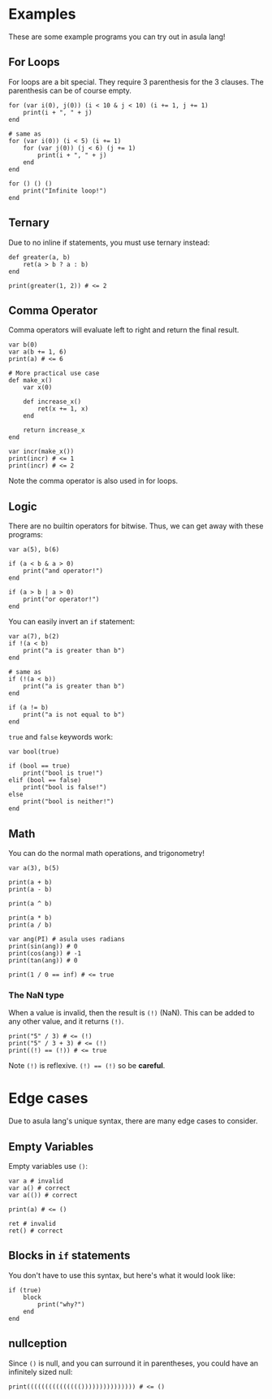 # Examples
These are some example programs you can try out in asula lang!

## For Loops
For loops are a bit special. They require 3 parenthesis for the 3 clauses. The parenthesis can be of course empty.
```
for (var i(0), j(0)) (i < 10 & j < 10) (i += 1, j += 1)
    print(i + ", " + j)
end

# same as
for (var i(0)) (i < 5) (i += 1)
    for (var j(0)) (j < 6) (j += 1)
        print(i + ", " + j)
    end
end

for () () ()
    print("Infinite loop!")
end
```

## Ternary
Due to no inline if statements, you must use ternary instead:
```
def greater(a, b)
    ret(a > b ? a : b)
end

print(greater(1, 2)) # <= 2
```

## Comma Operator
Comma operators will evaluate left to right and return the final result.
```
var b(0)
var a(b += 1, 6)
print(a) # <= 6

# More practical use case
def make_x()
    var x(0)

    def increase_x()
        ret(x += 1, x)
    end
    
    return increase_x
end

var incr(make_x())
print(incr) # <= 1
print(incr) # <= 2
```
Note the comma operator is also used in for loops.

## Logic
There are no builtin operators for bitwise. Thus, we can get away with these programs:
```
var a(5), b(6)

if (a < b & a > 0)
    print("and operator!")
end

if (a > b | a > 0)
    print("or operator!")
end
```

You can easily invert an `if` statement:
```
var a(7), b(2)
if !(a < b)
    print("a is greater than b")
end

# same as
if (!(a < b))
    print("a is greater than b")
end

if (a != b)
    print("a is not equal to b")
end
```

`true` and `false` keywords work:
```
var bool(true)

if (bool == true)
    print("bool is true!")
elif (bool == false)
    print("bool is false!")
else
    print("bool is neither!")
end
```

## Math
You can do the normal math operations, and trigonometry!
```
var a(3), b(5)

print(a + b)
print(a - b)

print(a ^ b)

print(a * b)
print(a / b)

var ang(PI) # asula uses radians
print(sin(ang)) # 0
print(cos(ang)) # -1
print(tan(ang)) # 0

print(1 / 0 == inf) # <= true
```

### The NaN type
When a value is invalid, then the result is `(!)` (NaN). This can be added to any other value, and it returns `(!)`.

```
print("5" / 3) # <= (!)
print("5" / 3 + 3) # <= (!)
print((!) == (!)) # <= true
```

Note `(!)` is reflexive. `(!) == (!)` so be **careful**.

# Edge cases
Due to asula lang's unique syntax, there are many edge cases to consider.

## Empty Variables
Empty variables use `()`:
```
var a # invalid
var a() # correct
var a(()) # correct

print(a) # <= ()

ret # invalid
ret() # correct
```

## Blocks in `if` statements
You don't have to use this syntax, but here's what it would look like:
```
if (true)
    block
        print("why?")
    end
end
```

## nullception
Since `()` is null, and you can surround it in parentheses, you could have an infinitely sized null:
```
print((((((((((((((())))))))))))))) # <= ()
```